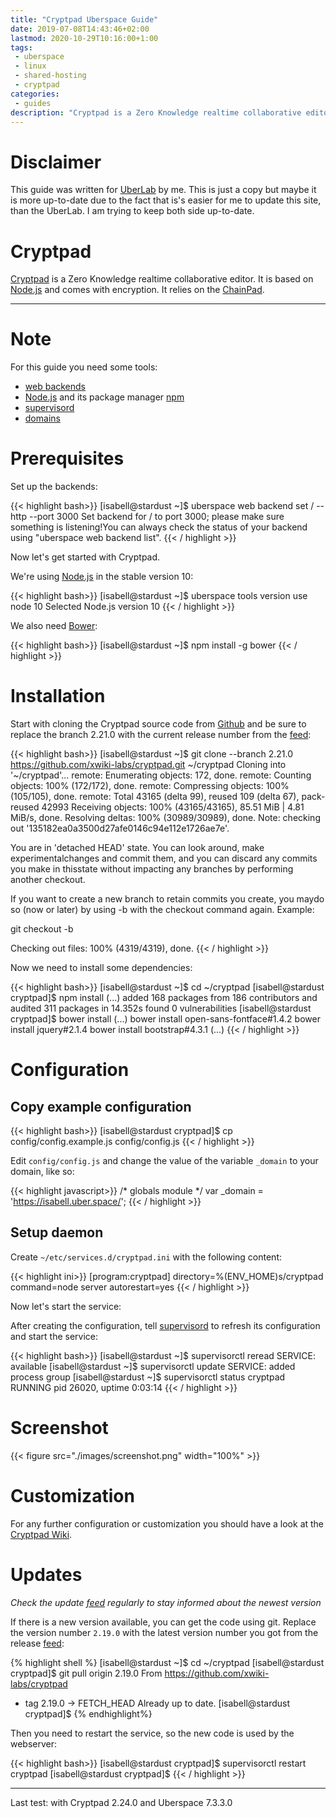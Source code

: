 ```yaml
---
title: "Cryptpad Uberspace Guide"
date: 2019-07-08T14:43:46+02:00
lastmod: 2020-10-29T10:16:00+1:00
tags:
 - uberspace
 - linux
 - shared-hosting
 - cryptpad
categories:
 - guides
description: "Cryptpad is a Zero Knowledge realtime collaborative editor. It is based on Node.js and comes with encryption. It relies on the ChainPad. In this guide you will learn how to set it up on an uberspace!"
---
```


# Disclaimer

This guide was written for [UberLab](https://lab.uberspace.de/guide_cryptpad.html) by me. This is just a copy but maybe it is more up-to-date due to the fact that is's easier for me to update this site, than the UberLab. I am trying to keep both side up-to-date.

# Cryptpad

[Cryptpad](https://cryptpad.fr/) is a Zero Knowledge realtime collaborative editor. It is based on [Node.js](https://nodejs.org/en/) and comes with encryption. It relies on the [ChainPad](https://github.com/xwiki-contrib/chainpad/).

---

# Note

For this guide you need some tools:
 - [web backends](https://manual.uberspace.de/web-backends.html)
 - [Node.js](https://manual.uberspace.de/lang-nodejs.html) and its package manager [npm](https://manual.uberspace.de/lang-nodejs.html#npm)
 - [supervisord](https://manual.uberspace.de/daemons-supervisord.html)
 - [domains](https://manual.uberspace.de/web-domains.html)

# Prerequisites

Set up the backends:

{{< highlight bash>}}
[isabell@stardust ~]$ uberspace web backend set / --http --port 3000
Set backend for / to port 3000; please make sure something is listening!You can always check the status of your backend using "uberspace web backend list".
{{< / highlight >}}

Now let's get started with Cryptpad.

We're using [Node.js](https://manual.uberspace.de/lang-nodejs.html) in the stable version 10:

{{< highlight bash>}}
[isabell@stardust ~]$ uberspace tools version use node 10
Selected Node.js version 10
{{< / highlight >}}

We also need [Bower](https://bower.io/):

{{< highlight bash>}}
[isabell@stardust ~]$ npm install -g bower
{{< / highlight >}}

# Installation

Start with cloning the Cryptpad source code from [Github](https://github.com/xwiki-labs/cryptpad) and be sure to replace the branch 2.21.0 with the current release number from the [feed](https://github.com/xwiki-labs/cryptpad/releases):

{{< highlight bash>}}
[isabell@stardust ~]$ git clone --branch 2.21.0 https://github.com/xwiki-labs/cryptpad.git
~/cryptpad
Cloning into '~/cryptpad'...
remote: Enumerating objects: 172, done.
remote: Counting objects: 100% (172/172), done.
remote: Compressing objects: 100% (105/105), done.
remote: Total 43165 (delta 99), reused 109 (delta 67), pack-reused 42993
Receiving objects: 100% (43165/43165), 85.51 MiB | 4.81 MiB/s, done.
Resolving deltas: 100% (30989/30989), done.
Note: checking out '135182ea0a3500d27afe0146c94e112e1726ae7e'.

You are in 'detached HEAD' state. You can look around, make experimentalchanges and commit them, and you can discard any commits you make in thisstate without impacting any branches by performing another checkout.

If you want to create a new branch to retain commits you create, you maydo so (now or later) by using -b with the checkout command again. Example:

git checkout -b

Checking out files: 100% (4319/4319), done.
{{< / highlight >}}

Now we need to install some dependencies:

{{< highlight bash>}}
[isabell@stardust ~]$ cd ~/cryptpad
[isabell@stardust cryptpad]$ npm install
(...)
added 168 packages from 186 contributors and audited 311 packages in 14.352s
found 0 vulnerabilities
[isabell@stardust cryptpad]$ bower install
(...)
bower install       open-sans-fontface#1.4.2
bower install       jquery#2.1.4
bower install       bootstrap#4.3.1
(...)
{{< / highlight >}}

# Configuration

## Copy example configuration

{{< highlight bash>}}
[isabell@stardust cryptpad]$ cp config/config.example.js config/config.js
{{< / highlight >}}

Edit `config/config.js` and change the value of the variable `_domain` to your domain, like so:

{{< highlight javascript>}}
/*
globals module
*/
var _domain = 'https://isabell.uber.space/';
{{< / highlight >}}

## Setup daemon

Create `~/etc/services.d/cryptpad.ini` with the following content:

{{< highlight ini>}}
[program:cryptpad]
directory=%(ENV_HOME)s/cryptpad
command=node server
autorestart=yes
{{< / highlight >}}

Now let's start the service:

After creating the configuration, tell [supervisord](https://manual.uberspace.de/daemons-supervisord.html) to refresh its configuration and start the service:

{{< highlight bash>}}
[isabell@stardust ~]$ supervisorctl reread
SERVICE: available
[isabell@stardust ~]$ supervisorctl update
SERVICE: added process group
[isabell@stardust ~]$ supervisorctl status
cryptpad                            RUNNING   pid 26020, uptime 0:03:14
{{< / highlight >}}

# Screenshot

{{< figure src="./images/screenshot.png" width="100%" >}}

# Customization

For any further configuration or customization you should have a look at the [Cryptpad Wiki](https://github.com/xwiki-labs/cryptpad/wiki/).

# Updates

*Check the update [feed](https://github.com/xwiki-labs/cryptpad/releases) regularly to stay informed about the newest version*

If there is a new version available, you can get the code using git. Replace the version number ``2.19.0`` with the latest version number you got from the release [feed](https://github.com/xwiki-labs/cryptpad/releases):

{% highlight shell %}
[isabell@stardust ~]$ cd ~/cryptpad
[isabell@stardust cryptpad]$ git pull origin 2.19.0
From https://github.com/xwiki-labs/cryptpad
 * tag                 2.19.0     -> FETCH_HEAD
Already up to date.
[isabell@stardust cryptpad]$
{% endhighlight%}

Then you need to restart the service, so the new code is used by the webserver:

{{< highlight bash>}}
[isabell@stardust cryptpad]$ supervisorctl restart cryptpad
[isabell@stardust cryptpad]$
{{< / highlight >}}

----

Last test: with Cryptpad 2.24.0 and Uberspace 7.3.3.0
